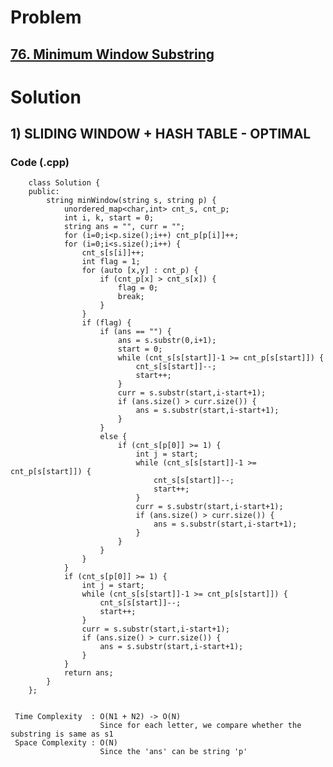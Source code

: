 # Problem

## [76. Minimum Window Substring](https://leetcode.com/problems/minimum-window-substring/)


# Solution 

## 1) SLIDING WINDOW + HASH TABLE - OPTIMAL
 
       
   ### Code (.cpp)
   
        class Solution {
        public:
            string minWindow(string s, string p) {
                unordered_map<char,int> cnt_s, cnt_p;
                int i, k, start = 0;
                string ans = "", curr = "";
                for (i=0;i<p.size();i++) cnt_p[p[i]]++;
                for (i=0;i<s.size();i++) {
                    cnt_s[s[i]]++;
                    int flag = 1;
                    for (auto [x,y] : cnt_p) {
                        if (cnt_p[x] > cnt_s[x]) {
                            flag = 0;
                            break;
                        }
                    }
                    if (flag) {
                        if (ans == "") {
                            ans = s.substr(0,i+1);
                            start = 0;
                            while (cnt_s[s[start]]-1 >= cnt_p[s[start]]) {
                                cnt_s[s[start]]--;
                                start++;
                            }
                            curr = s.substr(start,i-start+1);
                            if (ans.size() > curr.size()) {
                                ans = s.substr(start,i-start+1);
                            }
                        }
                        else {
                            if (cnt_s[p[0]] >= 1) {
                                int j = start;
                                while (cnt_s[s[start]]-1 >= cnt_p[s[start]]) {
                                    cnt_s[s[start]]--;
                                    start++;
                                }
                                curr = s.substr(start,i-start+1);
                                if (ans.size() > curr.size()) {
                                    ans = s.substr(start,i-start+1);
                                }
                            }
                        }
                    }
                }
                if (cnt_s[p[0]] >= 1) {
                    int j = start;
                    while (cnt_s[s[start]]-1 >= cnt_p[s[start]]) {
                        cnt_s[s[start]]--;
                        start++;
                    }
                    curr = s.substr(start,i-start+1);
                    if (ans.size() > curr.size()) {
                        ans = s.substr(start,i-start+1);
                    }
                }
                return ans;
            }
        };
     
     
     Time Complexity  : O(N1 + N2) -> O(N)
                        Since for each letter, we compare whether the substring is same as s1 
     Space Complexity : O(N)
                        Since the 'ans' can be string 'p'
        
